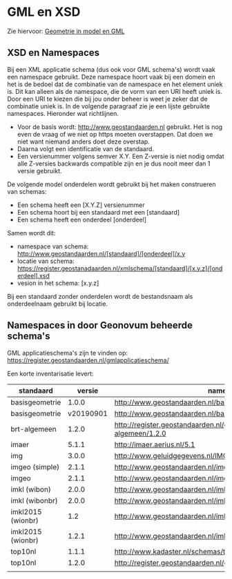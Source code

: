 # GML en XSD

Zie hiervoor: [Geometrie in model en GML](https://geonovum.github.io/gimeg/)

## XSD en Namespaces

Bij een XML applicatie schema (dus ook voor GML schema's) wordt vaak een namespace gebruikt. Deze namespace hoort vaak bij een domein en het is de bedoel dat de combinatie van de namespace  en het element uniek is. Dit kan alleen als de namespace, die de vorm van een URI heeft uniek is. Door een URI te kiezen die bij jou onder beheer is weet je zeker dat de combinatie uniek is. In de volgende paragraaf zie je een lijste gebruikte namespaces. Hieronder wat richtlijnen.

 - Voor de basis wordt: http://www.geostandaarden.nl gebruikt.  Het is nog even de vraag of we niet op https moeten overstappen. Dat doen we niet want niemand anders doet deze overstap.
 - Daarna volgt een identificatie van de standaard. 
 - Een versienummer volgens semver X.Y. Een Z-versie is niet nodig omdat alle Z-versies backwards compatible zijn en je dus nooit meer dan 1 versie gebruikt.

De volgende model onderdelen wordt gebruikt bij het maken construeren van schemas:

 - Een schema heeft een [X.Y.Z] versienummer
 - Een schema hoort bij een standaard met een [standaard]
 - Een schema heeft een onderdeel [onderdeel]

Samen wordt dit:

 - namespace van schema: http://www.geostandaarden.nl/[standaard]/[onderdeel]/x.y
 - locatie van schema: https://register.geostanadaarden.nl/xmlschema/[standaard]/[x.y.z]/[onderdeel].xsd
 - vesion in het schema: [x.y.z]

Bij een standaard zonder onderdelen wordt de bestandsnaam als onderdeelnaam gebruikt bij locatie.


## Namespaces in door Geonovum beheerde schema's


GML applicatieschema's zijn te vinden op: https://register.geostandaarden.nl/gmlapplicatieschema/

Een korte inventarisatie levert:

| standaard         | versie    | namespace                                                                |
| ----------------- | --------- | ------------------------------------------------------------------------ |
| basisgeometrie    | 1.0.0     | http://www.geostandaarden.nl/basisgeometrie/1.0                          |
| basisgeometrie    | v20190901 | http://www.geostandaarden.nl/basisgeometrie/v20190901                    |
| brt-algemeen      | 1.2.0     | http://register.geostandaarden.nl/gmlapplicatieschema/brt-algemeen/1.2.0 |
| imaer             | 5.1.1     | http://imaer.aerius.nl/5.1                                               |
| img               | 3.0.0     | http://www.geluidgegevens.nl/IMGeluid/3.0                                |
| imgeo (simple)    | 2.1.1     | http://www.geostandaarden.nl/imgeo/2.1/simple/gml31                      |
| imgeo             | 2.1.1     | http://www.geostandaarden.nl/imgeo/2.1                                   |
| imkl (wibon)      | 2.0.0     | http://www.geostandaarden.nl/imkl/wibon                                  |
| imkl (wibonbr)    | 2.0.0     | http://www.geostandaarden.nl/imkl/wibonbr                                |
| imkl2015 (wionbr) | 1.2       | http://www.geostandaarden.nl/imkl/2015/wionbr/1.2                        |
| imkl2015 (wionbr) | 1.2.1     | http://www.geostandaarden.nl/imkl/2015/wionbr/1.2                        |
| top10nl           | 1.1.1     | http://www.kadaster.nl/schemas/top10nl/v20120116                         |
| top10nl            | 1.2.0     | http://register.geostandaarden.nl/gmlapplicatieschema/top10nl/1.2.0      |
|                   |           |                                                                          |

